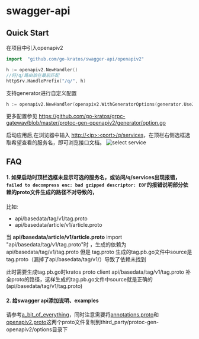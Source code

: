 # swagger-api
## Quick Start

在项目中引入openapiv2

```go
import	"github.com/go-kratos/swagger-api/openapiv2"

h := openapiv2.NewHandler()
//将/q/路由放在最前匹配
httpSrv.HandlePrefix("/q/", h)
```

支持generator进行自定义配置
```go
h := openapiv2.NewHandler(openapiv2.WithGeneratorOptions(generator.UseJSONNamesForFields(true), generator.EnumsAsInts(true)))
```
更多配置参见 https://github.com/go-kratos/grpc-gateway/blob/master/protoc-gen-openapiv2/generator/option.go


启动应用后,在浏览器中输入 [http://\<ip>:\<port>/q/services](http://ip:port/q/services)，在顶栏右侧选框选取希望查看的服务名，即可浏览接口文档。
![select service](/img/swagger.png)

## FAQ
#### 1. 如果启动时顶栏选框未显示可选的服务名，或访问/q/services出现报错，`failed to decompress enc: bad gzipped descriptor: EOF`的报错说明部分依赖的proto文件生成的路径不对导致的，
比如:
- api/basedata/tag/v1/tag.proto
- api/basedata/article/v1/article.proto

当 **api/basedata/article/v1/article.proto** import "api/basedata/tag/v1/tag.proto"时 ，生成的依赖为api/basedata/tag/v1/tag.proto 
但是 tag.proto 生成的tag.pb.go文件中source是tag.proto（漏掉了api/basedata/tag/v1/）导致了依赖未找到

此时需要生成tag.pb.go时kratos proto client api/basedata/tag/v1/tag.proto 补全proto的路径，这样生成的tag.pb.go文件中source就是正确的(api/basedata/tag/v1/tag.proto)

#### 2. 给swagger api添加说明、examples
请参考[a_bit_of_everything](https://github.com/grpc-ecosystem/grpc-gateway/blob/master/examples/internal/proto/examplepb/a_bit_of_everything.proto)，同时注意需要将[annotations.proto](https://github.com/go-kratos/kratos/blob/main/third_party/protoc-gen-openapiv2/options/annotations.proto)和[openapiv2.proto](https://github.com/go-kratos/kratos/blob/main/third_party/protoc-gen-openapiv2/options/openapiv2.proto)这两个proto文件复制到third_party/protoc-gen-openapiv2/options目录下
